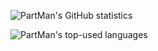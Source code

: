 ![PartMan's GitHub statistics](https://github-readme-stats.vercel.app/api?username=PartMan7&show_icons=true&count_private=true&show_icons=true&theme=gruvbox&hide_rank=true)

![PartMan's top-used languages](https://github-readme-stats.vercel.app/api/top-langs/?username=PartMan7&layout=compact&theme=gruvbox)
